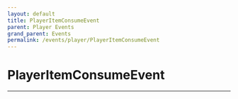 ```yaml
---
layout: default
title: PlayerItemConsumeEvent
parent: Player Events
grand_parent: Events
permalink: /events/player/PlayerItemConsumeEvent
---
```


# PlayerItemConsumeEvent

---
